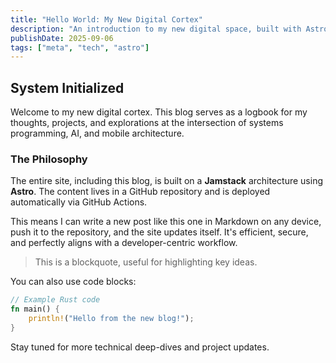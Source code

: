 ```yaml
---
title: "Hello World: My New Digital Cortex"
description: "An introduction to my new digital space, built with Astro and a Git-based workflow. This is the first entry in my log."
publishDate: 2025-09-06
tags: ["meta", "tech", "astro"]
---
```


## System Initialized

Welcome to my new digital cortex. This blog serves as a logbook for my thoughts, projects, and explorations at the intersection of systems programming, AI, and mobile architecture.

### The Philosophy

The entire site, including this blog, is built on a **Jamstack** architecture using **Astro**. The content lives in a GitHub repository and is deployed automatically via GitHub Actions.

This means I can write a new post like this one in Markdown on any device, push it to the repository, and the site updates itself. It's efficient, secure, and perfectly aligns with a developer-centric workflow.

> This is a blockquote, useful for highlighting key ideas.

You can also use code blocks:

```rust
// Example Rust code
fn main() {
    println!("Hello from the new blog!");
}
```

Stay tuned for more technical deep-dives and project updates.


